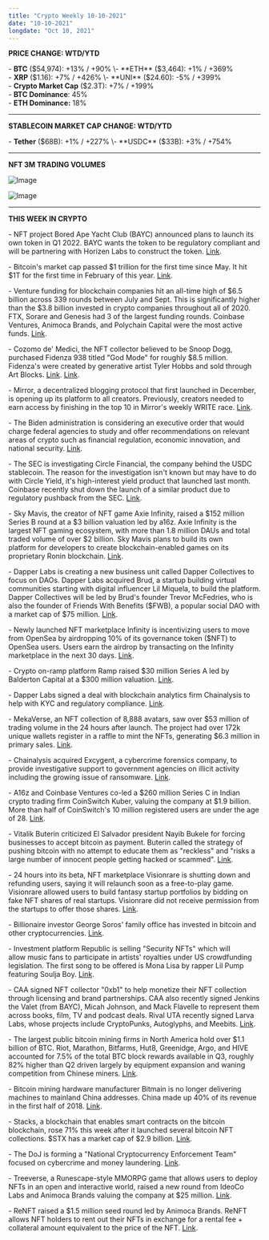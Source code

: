```yaml
---
title: "Crypto Weekly 10-10-2021"
date: "10-10-2021"
longdate: "Oct 10, 2021"
---
```


**PRICE CHANGE: WTD/YTD**

\- **BTC** ($54,974): +13% / +90%  
\- **ETH** ($3,464): +1% / +369%  
\- **XRP** ($1.16): +7% / +426%  
\- **UNI** ($24.60): -5% / +399%  
\- **Crypto Market Cap** ($2.3T): +7% / +199%   
\- **BTC Dominance**: 45%  
\- **ETH Dominance:** 18%



---

**STABLECOIN MARKET CAP CHANGE: WTD/YTD**

\- **Tether** ($68B): +1% / +227%  
\- **USDC** ($33B): +3% / +754%



---

**NFT 3M TRADING VOLUMES**

![Image](/images/10-10-2021-1.png)

![Image](/images/10-10-2021-2.png)

---

**THIS WEEK IN CRYPTO**

\- NFT project Bored Ape Yacht Club (BAYC) announced plans to launch its own token in Q1 2022. BAYC wants the token to be regulatory compliant and will be partnering with Horizen Labs to construct the token. [Link](https://twitter.com/BoredApeYC/status/1446569318540615681).   
  
\- Bitcoin's market cap passed $1 trillion for the first time since May. It hit $1T for the first time in February of this year. [Link](https://www.theblockcrypto.com/linked/119651/bitcoins-market-cap-is-back-above-1-trillion).   
  
\- Venture funding for blockchain companies hit an all-time high of $6.5 billion across 339 rounds between July and Sept. This is significantly higher than the $3.8 billion invested in crypto companies throughout all of 2020. FTX, Sorare and Genesis had 3 of the largest funding rounds. Coinbase Ventures, Animoca Brands, and Polychain Capital were the most active funds. [Link](https://decrypt.co/82930/crypto-companies-raise-record-breaking-6-5b-q3-2021).   
  
\- Cozomo de' Medici, the NFT collector believed to be Snoop Dogg, purchased Fidenza 938 titled "God Mode" for roughly $8.5 million. Fidenza's were created by generative artist Tyler Hobbs and sold through Art Blocks. [Link](https://en.cryptonomist.ch/2021/10/08/cozomo-de-medici-snoop-dogg-fidenza-nft/). [Link](https://twitter.com/bonafidehan/status/1446207090163286018?s=20).   
  
\- Mirror, a decentralized blogging protocol that first launched in December, is opening up its platform to all creators. Previously, creators needed to earn access by finishing in the top 10 in Mirror's weekly WRITE race. [Link](https://decrypt.co/82703/ethereum-based-blogging-platform-mirror-opens-up-to-everyone).   
  
\- The Biden administration is considering an executive order that would charge federal agencies to study and offer recommendations on relevant areas of crypto such as financial regulation, economic innovation, and national security. [Link](https://www.bloomberg.com/news/articles/2021-10-08/white-house-weighs-wide-ranging-push-for-crypto-oversight).   
  
\- The SEC is investigating Circle Financial, the company behind the USDC stablecoin. The reason for the investigation isn't known but may have to do with Circle Yield, it's high-interest yield product that launched last month. Coinbase recently shut down the launch of a similar product due to regulatory pushback from the SEC. [Link](https://www.coindesk.com/business/2021/10/05/sec-subpoenas-usdc-stablecoin-backer-circle/).   
  
\- Sky Mavis, the creator of NFT game Axie Infinity, raised a $152 million Series B round at a $3 billion valuation led by a16z. Axie Infinity is the largest NFT gaming ecosystem, with more than 1.8 million DAUs and total traded volume of over $2 billion. Sky Mavis plans to build its own platform for developers to create blockchain-enabled games on its proprietary Ronin blockchain. [Link](https://www.theblockcrypto.com/post/119521/axie-infinity-nft-series-b-funding-a16z).    
  
\- Dapper Labs is creating a new business unit called Dapper Collectives to focus on DAOs. Dapper Labs acquired Brud, a startup building virtual communities starting with digital influencer Lil Miquela, to build the platform. Dapper Collectives will be led by Brud's founder Trevor McFedries, who is also the founder of Friends With Benefits ($FWB), a popular social DAO with a market cap of $75 million. [Link](https://decrypt.co/82517/dapper-labs-nfts-daos-collectives-brud).   
  
\- Newly launched NFT marketplace Infinity is incentivizing users to move from OpenSea by airdropping 10% of its governance token ($NFT) to OpenSea users. Users earn the airdrop by transacting on the Infinity marketplace in the next 30 days. [Link](https://medium.com/@infinitydotxyz/announcing-infinity-the-ftx-of-nfts-e0c2930b5f48).   
  
\- Crypto on-ramp platform Ramp raised $30 million Series A led by Balderton Capital at a $300 million valuation. [Link](https://www.theblockcrypto.com/post/119386/warsaw-based-crypto-startup-ramp-hits-300-million-valuation-in-series-a-raise-sources).   
  
\- Dapper Labs signed a deal with blockchain analytics firm Chainalysis to help with KYC and regulatory compliance. [Link](https://www.theblockcrypto.com/linked/119700/chainalysis-announces-long-term-partnership-with-dapper-labs-for-monitoring-nft-transactions).   
  
\- MekaVerse, an NFT collection of 8,888 avatars, saw over $53 million of trading volume in the 24 hours after launch. The project had over 172k unique wallets register in a raffle to mint the NFTs, generating $6.3 million in primary sales. [Link](https://decrypt.co/82957/mekaverse-60m-ethereum-sales-nfts).   
  
\- Chainalysis acquired Excygent, a cybercrime forensics company, to provide investigative support to government agencies on illicit activity including the growing issue of ransomware. [Link](https://blog.chainalysis.com/reports/chainalysis-excygent-acquisition-announcement).   
  
\- A16z and Coinbase Ventures co-led a $260 million Series C in Indian crypto trading firm CoinSwitch Kuber, valuing the company at $1.9 billion. More than half of CoinSwitch's 10 million registered users are under the age of 28. [Link](https://techcrunch.com/2021/10/06/a16z-coinbase-coinswitch-kuber-first-india-investment/).   
  
\- Vitalik Buterin criticized El Salvador president Nayib Bukele for forcing businesses to accept bitcoin as payment. Buterin called the strategy of pushing bitcoin with no attempt to educate them as "reckless" and "risks a large number of innocent people getting hacked or scammed". [Link](https://www.reddit.com/r/CryptoCurrency/comments/q3udz3/unpopular_opinion_el_salvador_president_mr_nayab/hfv3zee/).   
  
\- 24 hours into its beta, NFT marketplace Visionrare is shutting down and refunding users, saying it will relaunch soon as a free-to-play game. Visionrare allowed users to build fantasy startup portfolios by bidding on fake NFT shares of real startups. Visionrare did not receive permission from the startups to offer those shares. [Link](https://techcrunch.com/2021/10/07/fantasy-startup-investing-nft-platform-visionrare-shuts-down-paid-marketplace-after-a-day-in-open-beta/).   
  
\- Billionaire investor George Soros' family office has invested in bitcoin and other cryptocurrencies. [Link](https://www.youtube.com/watch?v=d8XVT6-0apw).   
  
\- Investment platform Republic is selling "Security NFTs" which will allow music fans to participate in artists' royalties under US crowdfunding legislation. The first song to be offered is Mona Lisa by rapper Lil Pump featuring Soulja Boy. [Link](https://www.theblockcrypto.com/post/119748/republic-is-offering-security-nfts).    
  
\- CAA signed NFT collector "0xb1" to help monetize their NFT collection through licensing and brand partnerships. CAA also recently signed Jenkins the Valet (from BAYC), Micah Johnson, and Mack Flavelle to represent them across books, film, TV and podcast deals. Rival UTA recently signed Larva Labs, whose projects include CryptoPunks, Autoglyphs, and Meebits. [Link](https://www.hollywoodreporter.com/business/digital/caa-signs-nft-0xb1-1235028362/).   
  
\- The largest public bitcoin mining firms in North America hold over $1.1 billion of BTC. Riot, Marathon, Bitfarms, Hut8, Greenidge, Argo, and HIVE accounted for 7.5% of the total BTC block rewards available in Q3, roughly 82% higher than Q2 driven largely by equipment expansion and waning competition from Chinese miners. [Link](https://www.theblockcrypto.com/post/119830/bitcoin-btc-us-mining-hold-billion).   
  
\- Bitcoin mining hardware manufacturer Bitmain is no longer delivering machines to mainland China addresses. China made up 40% of its revenue in the first half of 2018. [Link](https://www.theblockcrypto.com/linked/119996/bitmain-suspend-antminer-shipment-mainland-china).   
  
\- Stacks, a blockchain that enables smart contracts on the bitcoin blockchain, rose 71% this week after it launched several bitcoin NFT collections. $STX has a market cap of $2.9 billion. [Link](https://decrypt.co/83117/stacks-blows-up-57-after-bitcoin-nfts-take-off).   
  
\- The DoJ is forming a "National Cryptocurrency Enforcement Team" focused on cybercrime and money laundering. [Link](https://www.theblockcrypto.com/linked/119648/department-of-justice-announces-crypto-focused-enforcement-team).   
  
\- Treeverse, a Runescape-style MMORPG game that allows users to deploy NFTs in an open and interactive world, raised a new round from IdeoCo Labs and Animoca Brands valuing the company at $25 million. [Link](https://www.forbes.com/sites/alpha-alarm/2021/10/09/metaverse-gaming-heats-up-as-treeverse-concludes-raise-at-25m-valuation/?sh=32531a473ee2).   
  
\- ReNFT raised a $1.5 million seed round led by Animoca Brands. ReNFT allows NFT holders to rent out their NFTs in exchange for a rental fee + collateral amount equivalent to the price of the NFT. [Link](https://www.coindesk.com/tech/2021/10/08/nft-rentals-why-vcs-are-backing-a-puzzling-new-project/).